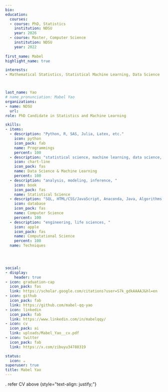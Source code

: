 ```yaml
---
bio: 
education:
  courses:
  - course: PhD, Statistics
    institution: NDSU
    year: 2026
  - course: Master, Computer Science
    institution: NDSU
    year: 2022
    
first_name: Mabel
highlight_name: true

interests:
- Mathematical Statistics, Statistical Machine Learning, Data Science



last_name: Yao
# name_pronunciation: Mabel Yao
organizations:
- name: NDSU
  url: 
role: PhD Candidate in Statistics and Machine Learning

skills:
- items:
  - description: "Python, R, SAS, Julia, Latex, etc."
    icon: python
    icon_pack: fab
    name: Programmings 
    percent: 100
  - description: "statistical science, machine learning, data science, "
    icon: chart-line
    icon_pack: fas
    name: Data Science & Machine Learning
    percent: 100
  - description: "analysis, modeling, inference, "
    icon: book
    icon_pack: fas
    name: Statistical Science
  - description: "SQL, HTML/CSS/JavaScript, Anaconda, Java, Algorithms, "
    icon: database
    icon_pack: fas
    name: Computer Science
    percent: 100
  - description: "engineering, life sciences, "
    icon: apple
    icon_pack: fas
    name: Computational Science
    percent: 100
  name: Techniques
  



social:
- display:
    header: true
- icon: graduation-cap
  icon_pack: fas
  link: https://scholar.google.com/citations?user=S7k_gdkAAAAJ&hl=en
- icon: github
  icon_pack: fab
  link: https://github.com/mabel-qq-yao
- icon: linkedin
  icon_pack: fab
  link: https://www.linkedin.com/in/mabelqqy/
- icon: cv
  icon_pack: ai
  link: uploads/Mabel_Yao__cv.pdf
- icon: twitter
  icon_pack: fab
  link: https://x.com/zibuyu34788319

status:
  icon: ☕️
superuser: true
title: Mabel Yao
---
```

. refer CV above
{style="text-align: justify;"}
